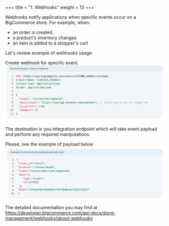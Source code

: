 +++
title = "1. Webhooks"
weight = 13
+++

Webhooks notify applications when specific events occur on a BigCommerce store. For example, when:

- an order is created,
- a product's inventory changes
- an item is added to a shopper's cart

Let's review example of webhooks usage:

Create webhook for specific event.
![](../../static/images/webhooks/1.png)

The destination is you integration endpoint which will take event payload and perform any required manipulations.

Please, see the example of payload below
![](../../static/images/webhooks/2.png)

The detailed documentation you may find at https://developer.bigcommerce.com/api-docs/store-management/webhooks/about-webhooks
